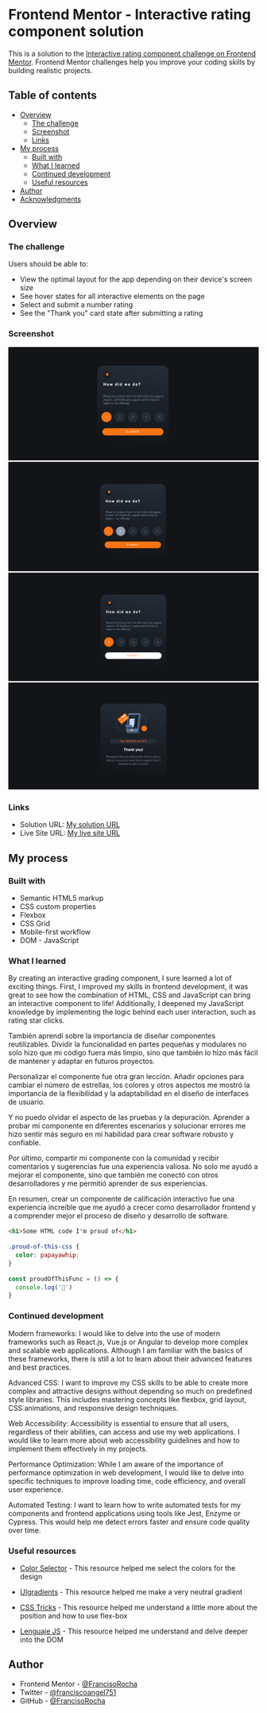 # Frontend Mentor - Interactive rating component solution

This is a solution to the [Interactive rating component challenge on Frontend Mentor](https://www.frontendmentor.io/challenges/interactive-rating-component-koxpeBUmI). Frontend Mentor challenges help you improve your coding skills by building realistic projects. 

## Table of contents

- [Overview](#overview)
  - [The challenge](#the-challenge)
  - [Screenshot](#screenshot)
  - [Links](#links)
- [My process](#my-process)
  - [Built with](#built-with)
  - [What I learned](#what-i-learned)
  - [Continued development](#continued-development)
  - [Useful resources](#useful-resources)
- [Author](#author)
- [Acknowledgments](#acknowledgments)

## Overview

### The challenge

Users should be able to:

- View the optimal layout for the app depending on their device's screen size
- See hover states for all interactive elements on the page
- Select and submit a number rating
- See the "Thank you" card state after submitting a rating

### Screenshot

![](./images/mysolution-1.png)
![](./images/mysolution-2.png)
![](./images/mysolution-3.png)
![](./images/mysolution-4.png)

### Links

- Solution URL: [My solution URL]([https://www.frontendmentor.io/solutions/interactive-rating-component-2mbr-Nz9Ft)
- Live Site URL: [My live site URL ]([https://your-live-site-url.com](https://francisorocha.github.io/interactive-rating-component-main/))

## My process

### Built with

- Semantic HTML5 markup
- CSS custom properties
- Flexbox
- CSS Grid
- Mobile-first workflow
- DOM - JavaScript

### What I learned

By creating an interactive grading component, I sure learned a lot of exciting things. First, I improved my skills in frontend development, it was great to see how the combination of HTML, CSS and JavaScript can bring an interactive component to life! Additionally, I deepened my JavaScript knowledge by implementing the logic behind each user interaction, such as rating star clicks.

También aprendí sobre la importancia de diseñar componentes reutilizables. Dividir la funcionalidad en partes pequeñas y modulares no solo hizo que mi código fuera más limpio, sino que también lo hizo más fácil de mantener y adaptar en futuros proyectos.

Personalizar el componente fue otra gran lección. Añadir opciones para cambiar el número de estrellas, los colores y otros aspectos me mostró la importancia de la flexibilidad y la adaptabilidad en el diseño de interfaces de usuario.

Y no puedo olvidar el aspecto de las pruebas y la depuración. Aprender a probar mi componente en diferentes escenarios y solucionar errores me hizo sentir más seguro en mi habilidad para crear software robusto y confiable.

Por último, compartir mi componente con la comunidad y recibir comentarios y sugerencias fue una experiencia valiosa. No solo me ayudó a mejorar el componente, sino que también me conectó con otros desarrolladores y me permitió aprender de sus experiencias.

En resumen, crear un componente de calificación interactivo fue una experiencia increíble que me ayudó a crecer como desarrollador frontend y a comprender mejor el proceso de diseño y desarrollo de software.

```html
<h1>Some HTML code I'm proud of</h1>
```
```css
.proud-of-this-css {
  color: papayawhip;
}
```
```js
const proudOfThisFunc = () => {
  console.log('🎉')
}
```

### Continued development

Modern frameworks: I would like to delve into the use of modern frameworks such as React.js, Vue.js or Angular to develop more complex and scalable web applications. Although I am familiar with the basics of these frameworks, there is still a lot to learn about their advanced features and best practices.

Advanced CSS: I want to improve my CSS skills to be able to create more complex and attractive designs without depending so much on predefined style libraries. This includes mastering concepts like flexbox, grid layout, CSS animations, and responsive design techniques.

Web Accessibility: Accessibility is essential to ensure that all users, regardless of their abilities, can access and use my web applications. I would like to learn more about web accessibility guidelines and how to implement them effectively in my projects.

Performance Optimization: While I am aware of the importance of performance optimization in web development, I would like to delve into specific techniques to improve loading time, code efficiency, and overall user experience.

Automated Testing: I want to learn how to write automated tests for my components and frontend applications using tools like Jest, Enzyme or Cypress. This would help me detect errors faster and ensure code quality over time.

### Useful resources

- [Color Selector](https://htmlcolorcodes.com/es/) - This resource helped me select the colors for the design

- [UIgradients](https://uigradients.com/#Anamnisar) - This resource helped me make a very neutral gradient

- [CSS Tricks](https://css-tricks.com/snippets/css/complete-guide-grid/) - This resource helped me understand a little more about the position and how to use flex-box

- [Lenguaje JS](https://lenguajejs.com/javascript/dom/que-es/) - This resource helped me understand and delve deeper into the DOM


## Author

- Frontend Mentor - [@FrancisoRocha](https://www.frontendmentor.io/profile/FrancisoRocha)
- Twitter - [@franciscoangel751](https://www.instagram.com/franciscoangel751?igsh=MTl0YXkxbmYzeTRpbg%3D%3D&utm_source=qr)
- GitHub - [@FrancisoRocha](https://github.com/FrancisoRocha)
